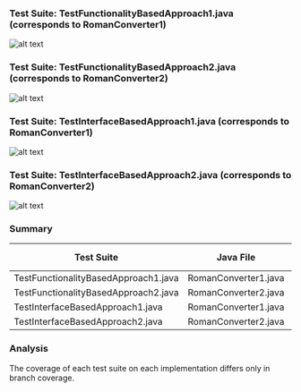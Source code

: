 ### Test Suite: TestFunctionalityBasedApproach1.java (corresponds to RomanConverter1)
![alt text](https://github.com/nmancus1/CISC615_proj1/blob/master/img/FunctionalityBasedApproach1.png?raw=true)

### Test Suite: TestFunctionalityBasedApproach2.java (corresponds to RomanConverter2)
![alt text](https://github.com/nmancus1/CISC615_proj1/blob/master/img/TestFunctionalityBasedApproach2.png?raw=true)

### Test Suite: TestInterfaceBasedApproach1.java (corresponds to RomanConverter1)
![alt text](https://github.com/nmancus1/CISC615_proj1/blob/master/img/TestInterfaceBasedApproach1.png?raw=true)

### Test Suite: TestInterfaceBasedApproach2.java (corresponds to RomanConverter2)
![alt text](https://github.com/nmancus1/CISC615_proj1/blob/master/img/TestInterfaceBasedApproach2.png?raw=true)

### Summary
| Test Suite                           | Java File            | Line Coverage | Branch Coverage |   |
|--------------------------------------|----------------------|---------------|-----------------|---|
| TestFunctionalityBasedApproach1.java | RomanConverter1.java | 100%          | 95%             |   |
| TestFunctionalityBasedApproach2.java | RomanConverter2.java | 100%          | 85%             |   |
| TestInterfaceBasedApproach1.java     | RomanConverter1.java | 100%          | 100%            |   |
| TestInterfaceBasedApproach2.java     | RomanConverter2.java | 100%          | 90%             |   |

### Analysis

The coverage of each test suite on each implementation differs only in branch coverage. 
